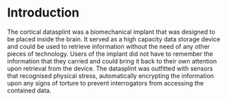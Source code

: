 # Introduction
The cortical datasplint was a biomechanical implant that was designed to be placed inside the brain.
It served as a high capacity data storage device and could be used to retrieve information without the need of any other pieces of technology.
Users of the implant did not have to remember the information that they carried and could bring it back to their own attention upon retrieval from the device.
The datasplint was outfitted with sensors that recognised physical stress, automatically encrypting the information upon any signs of torture to prevent interrogators from accessing the contained data.
